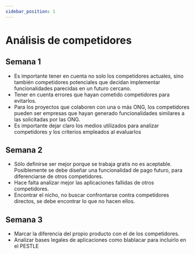 ```yaml
---
sidebar_position: 1
---
```


# Análisis de competidores

## Semana 1

- Es importante tener en cuenta no solo los competidores actuales, sino también competidores potenciales que decidan implementar funcionalidades parecidas en un futuro cercano.  
- Tener en cuenta errores que hayan cometido competidores para evitarlos. 
- Para los proyectos que colaboren con una o más ONG, los competidores pueden ser empresas que hayan generado funcionalidades similares a las solicitadas por las ONG.  
- Es importante dejar claro los medios utilizados para analizar competidores y los criterios empleados al evaluarlos

## Semana 2

- Sólo definirse ser mejor porque se trabaja gratis no es aceptable. Posiblemente se debe diseñar una funcionalidad de pago futuro, para diferenciarse de otros competidores.  
- Hace falta analizar mejor las aplicaciones fallidas de otros competidores. 
- Encontrar el nicho, no buscar confrontarse contra competidores directos, se debe encontrar lo que no hacen ellos.

## Semana 3

- Marcar la diferencia del propio producto con el de los competidores.
- Analizar bases legales de aplicaciones como blablacar para incluirlo en el PESTLE